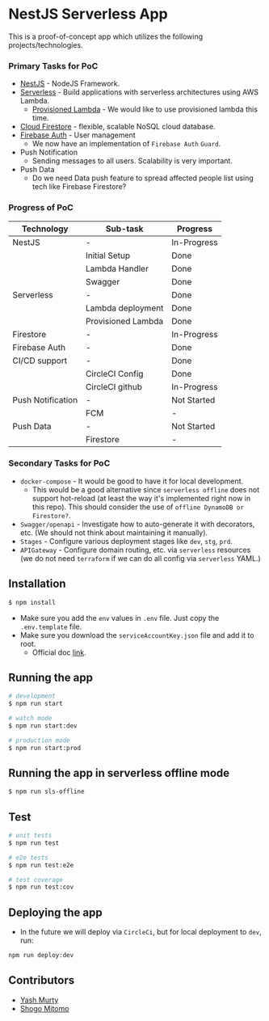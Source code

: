 # NestJS Serverless App

This is a proof-of-concept app which utilizes the following projects/technologies.

### Primary Tasks for PoC

- [NestJS](https://github.com/nestjs/nest) - NodeJS Framework.
- [Serverless](https://github.com/serverless/serverless) - Build applications with serverless architectures using AWS Lambda.
  - [Provisioned Lambda](https://aws.amazon.com/about-aws/whats-new/2019/12/aws-lambda-announces-provisioned-concurrency/) - We would like to use provisioned lambda this time.
- [Cloud Firestore](https://firebase.google.com/docs/firestore) - flexible, scalable NoSQL cloud database.
- [Firebase Auth](https://firebase.google.com/docs/auth) - User management
  - We now have an implementation of `Firebase Auth` `Guard`.
- Push Notification
  - Sending messages to all users. Scalability is very important.
- Push Data
  - Do we need Data push feature to spread affected people list using tech like Firebase Firestore?

### Progress of PoC

| Technology        | Sub-task           | Progress    |
| ----------------- | ------------------ | ----------- |
| NestJS            | -                  | In-Progress |
|                   | Initial Setup      | Done        |
|                   | Lambda Handler     | Done        |
|                   | Swagger            | Done        |
| Serverless        | -                  | Done        |
|                   | Lambda deployment  | Done        |
|                   | Provisioned Lambda | Done        |
| Firestore         | -                  | In-Progress |
| Firebase Auth     | -                  | Done        |
| CI/CD support     | -                  | Done        |
|                   | CircleCI Config    | Done        |
|                   | CircleCI github    | In-Progress |
| Push Notification | -                  | Not Started |
|                   | FCM                | -           |
| Push Data         | -                  | Not Started |
|                   | Firestore          | -           |

### Secondary Tasks for PoC

- `docker-compose` - It would be good to have it for local development.
  - This would be a good alternative since `serverless offline` does not support hot-reload (at least the way it's implemented right now in this repo). This should consider the use of `offline DynamoDB or Firestore?`.
- `Swagger/openapi` - Investigate how to auto-generate it with decorators, etc. (We should not think about maintaining it manually).
- `Stages` - Configure various deployment stages like `dev`, `stg`, `prd`.
- `APIGateway` - Configure domain routing, etc. via `serverless` resources (we do not need `terraform` if we can do all config via `serverless` YAML.)

## Installation

```bash
$ npm install
```

- Make sure you add the `env` values in `.env` file. Just copy the `.env.template` file.
- Make sure you download the `serviceAccountKey.json` file and add it to root.
  - Official doc [link](https://firebase.google.com/docs/admin/setup#initialize-sdk).

## Running the app

```bash
# development
$ npm run start

# watch mode
$ npm run start:dev

# production mode
$ npm run start:prod
```

## Running the app in serverless offline mode

```bash
$ npm run sls-offline
```

## Test

```bash
# unit tests
$ npm run test

# e2e tests
$ npm run test:e2e

# test coverage
$ npm run test:cov
```

## Deploying the app

- In the future we will deploy via `CircleCi`, but for local deployment to `dev`, run:

```bash
npm run deploy:dev
```

## Contributors

- [Yash Murty](https://github.com/yashmurty)
- [Shogo Mitomo](https://github.com/shogo-mitomo)
